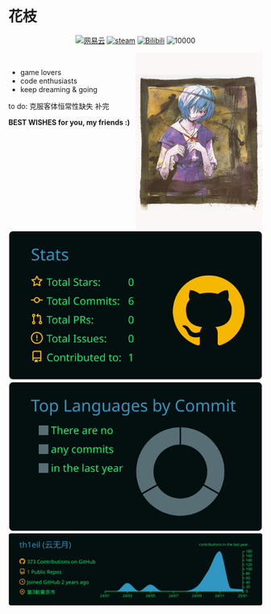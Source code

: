 # 花枝 

<p align="middle">
  <a href="https://music.163.com/#/user/home?id=1375415947" target="_blank"><img src="https://img.shields.io/badge/NeteaseCloudMusic-0079FF.svg?style=flat-square&logo=NeteaseCloudMusic&logoColor=white" alt="网易云"></a>
  <a href="https://steamcommunity.com/profiles/76561199377763140" target="_blank"><img src="https://img.shields.io/badge/Steam-0079FF.svg?style=flat-square&logo=steam&logoColor=white" alt="steam"></a>
  <a href="https://space.bilibili.com/225428100?spm_id_from=333.1007.0.0" target="_blank"><img src="https://img.shields.io/badge/Bilibili-0079FF.svg?style=flat-square&logo=Bilibili&logoColor=white" alt="Bilibili"></a>
  
   <img src="https://komarev.com/ghpvc/?username=th1ehua" alt="10000" />
</p>
  
<a href="https://zh.wikipedia.org/wiki/%E7%B6%BE%E6%B3%A2%E9%9B%B6">
   <img src="https://github.com/th1eil/th1eil/blob/master/assets/019_Der_Mond_Yoshiyuki_Sadamoto_018.jpg" align="right"  width="50%" />
</a>

<br/>

- game lovers
- code enthusiasts
- keep dreaming & going

to do:
克服客体恒常性缺失
补完

**BEST WISHES for you, my friends :)**

<br/>

![](https://raw.githubusercontent.com/th1eil/th1eil/master/profile-summary-card-output/blue_green/3-stats.svg) 
![](https://raw.githubusercontent.com/th1eil/th1eil/master/profile-summary-card-output/blue_green/2-most-commit-language.svg)
![](https://raw.githubusercontent.com/th1eil/th1eil/master/profile-summary-card-output/blue_green/0-profile-details.svg)

